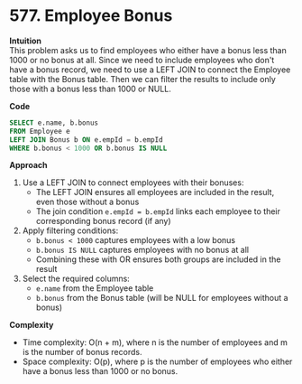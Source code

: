 # 577. Employee Bonus

**Intuition**  
This problem asks us to find employees who either have a bonus less than 1000 or no bonus at all. Since we need to include employees who don't have a bonus record, we need to use a LEFT JOIN to connect the Employee table with the Bonus table. Then we can filter the results to include only those with a bonus less than 1000 or NULL.

**Code**

```sql
SELECT e.name, b.bonus
FROM Employee e
LEFT JOIN Bonus b ON e.empId = b.empId
WHERE b.bonus < 1000 OR b.bonus IS NULL
```

**Approach**

1. Use a LEFT JOIN to connect employees with their bonuses:
   - The LEFT JOIN ensures all employees are included in the result, even those without a bonus
   - The join condition `e.empId = b.empId` links each employee to their corresponding bonus record (if any)
2. Apply filtering conditions:
   - `b.bonus < 1000` captures employees with a low bonus
   - `b.bonus IS NULL` captures employees with no bonus at all
   - Combining these with OR ensures both groups are included in the result
3. Select the required columns:
   - `e.name` from the Employee table
   - `b.bonus` from the Bonus table (will be NULL for employees without a bonus)

**Complexity**

- Time complexity: O(n + m), where n is the number of employees and m is the number of bonus records.
- Space complexity: O(p), where p is the number of employees who either have a bonus less than 1000 or no bonus.
